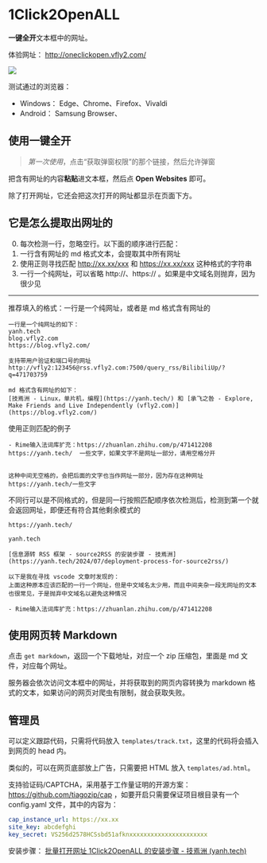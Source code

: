 # 1Click2OpenALL

**一键全开**文本框中的网址。

体验网址： http://oneclickopen.vfly2.com/

![](https://ib.ahfei.blog:443/imagesbed/1Click2OpenALL-show-24-05-07.webp)

测试通过的浏览器：
- Windows： Edge、Chrome、Firefox、Vivaldi
- Android： Samsung Browser、


## 使用一键全开

> *第一次使用*，点击“获取弹窗权限”的那个链接，然后允许弹窗

把含有网址的内容**粘贴**进文本框，然后点 **Open Websites** 即可。

除了打开网址，它还会把这次打开的网址都显示在页面下方。


## 它是怎么提取出网址的

0. 每次检测一行，忽略空行。以下面的顺序进行匹配：
1. 一行含有网址的 md 格式文本，会提取其中所有网址
2. 使用正则寻找匹配 http://xx.xx/xxx 和 https://xx.xx/xxx 这种格式的字符串
3. 一行一个纯网址，可以省略 http://、https:// 。如果是中文域名则抛弃，因为很少见

---

推荐填入的格式：一行是一个纯网址，或者是 md 格式含有网址的

```
一行是一个纯网址的如下：
yanh.tech
blog.vfly2.com
https://blog.vfly2.com/

支持带用户验证和端口号的网址
http://vfly2:123456@rss.vfly2.com:7500/query_rss/BilibiliUp/?q=471703759

md 格式含有网址的如下：
[技焉洲 - Linux，单片机，编程](https://yanh.tech/) 和 [承飞之咎 - Explore, Make Friends and Live Independently (vfly2.com)](https://blog.vfly2.com/)
```


使用正则匹配的例子

```
- Rime输入法词库扩充：https://zhuanlan.zhihu.com/p/471412208
https://yanh.tech/  一些文字，如果文字不是网址一部分，请用空格分开


这种中间无空格的，会把后面的文字也当作网址一部分，因为存在这种网址
https://yanh.tech/一些文字
```


不同行可以是不同格式的，但是同一行按照匹配顺序依次检测后，检测到第一个就会返回网址，即便还有符合其他剩余模式的

```
https://yanh.tech/

yanh.tech

[信息源转 RSS 框架 - source2RSS 的安装步骤 - 技焉洲](https://yanh.tech/2024/07/deployment-process-for-source2rss/)

以下是我在寻找 vscode 文章时发现的： 
上面这种原本应该匹配的一行一个网址，但是中文域名太少用，而且中间夹杂一段无网址的文本也很常见，于是抛弃中文域名以避免这种情况

- Rime输入法词库扩充：https://zhuanlan.zhihu.com/p/471412208
```


## 使用网页转 Markdown

点击 `get markdown`，返回一个下载地址，对应一个 zip 压缩包，里面是 md 文件，对应每个网址。

服务器会依次访问文本框中的网址，并将获取到的网页内容转换为 markdown 格式的文本，如果访问的网页对爬虫有限制，就会获取失败。

## 管理员

可以定义跟踪代码，只需将代码放入 `templates/track.txt`，这里的代码将会插入到网页的 head 内。

类似的，可以在网页底部放上广告，只需要把 HTML 放入 `templates/ad.html`。

支持验证码/CAPTCHA，采用基于工作量证明的开源方案：https://github.com/tiagozip/cap ，如要开启只需要保证项目根目录有一个 config.yaml 文件，其中的内容为：

```yaml
cap_instance_url: https://xx.xx
site_key: abcdefghi
key_secret: VS256d2578HCSsbd51afknxxxxxxxxxxxxxxxxxxxxxx
```

安装步骤： [批量打开网址 1Click2OpenALL 的安装步骤 - 技焉洲 (yanh.tech)](https://yanh.tech/2024/03/deployment-process-1click2openall/)
